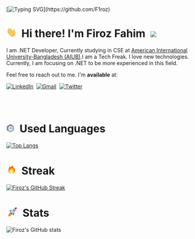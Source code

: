 [![Typing SVG](https://readme-typing-svg.herokuapp.com?font=Poppins&color=929292&size=50&center=true&vCenter=true&width=1000&height=150&lines=Welcome+to+my+GitHub+Profile!)](https://github.com/F1roz)

# <img src="assets/img/wave.gif"  width="27" height="27"> &nbsp;Hi there! I'm Firoz Fahim&nbsp; ![](https://komarev.com/ghpvc/?username=F1roz&label=PROFILE+VIEWS&color=blueviolet)

I am .NET Developer, Currently studying in CSE at [American International University-Bangladesh (AIUB)](https://www.aiub.edu/).I am a Tech Freak. I love new technologies. Currently, I am focusing on .NET to be more experienced in this field. 

Feel free to reach out to me. I'm  **available** at: <br>

[![LinkedIn](https://img.shields.io/badge/linkedin-%230077B5.svg?style=for-the-badge&logo=linkedin&logoColor=white)](https://www.linkedin.com/in/firozfahim/)&nbsp;&nbsp;[![Gmail](https://img.shields.io/badge/Gmail-D14836?style=for-the-badge&logo=gmail&logoColor=white)](mailto:feroz.fahim.9@gmail.com)&nbsp;&nbsp;[![Twitter](https://img.shields.io/badge/Twitter-%231DA1F2.svg?style=for-the-badge&logo=Twitter&logoColor=white)](https://twitter.com/FahimFeroz)&nbsp;&nbsp;

<br>
<br>

# <img src="assets/img/programming-languages.gif"  width="22" height="22"> &nbsp;Used Languages

[![Top Langs](https://github-readme-stats.vercel.app/api/top-langs/?username=F1roz&layout=compact&bg_color=151515&text_color=ffffff&card_width=445&title_color=fff)](https://github.com/anuraghazra/github-readme-stats)

# <img src="assets/img/fireflame.gif"  width="27" height="30"> &nbsp;Streak

[![Firoz's GitHub Streak](https://github-readme-streak-stats.herokuapp.com/?user=F1roz&theme=blood&fire=DD7F1C&background=151515&dates=9f9f9f&border=DD2727)](https://git.io/streak-stats)

# <img src="assets/img/rocket-joypixels.gif" display="block"  width="30" height="30"> &nbsp;Stats

![Firoz's GitHub stats](https://github-readme-stats.vercel.app/api/?username=F1roz&show_icons=true&title_color=fff&icon_color=79ff97&text_color=9f9f9f&bg_color=151515)
